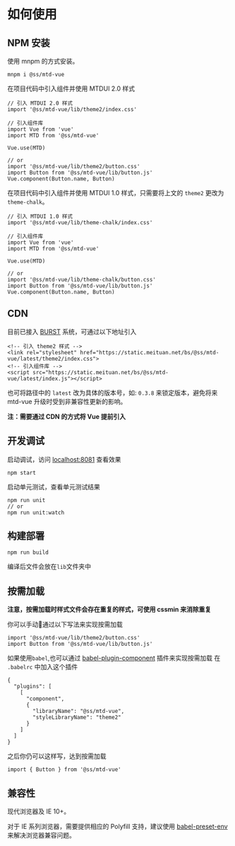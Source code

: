 # 如何使用
## NPM 安装
使用 mnpm 的方式安装。
```
mnpm i @ss/mtd-vue
```

在项目代码中引入组件并使用 MTDUI 2.0 样式
```
// 引入 MTDUI 2.0 样式
import '@ss/mtd-vue/lib/theme2/index.css'

// 引入组件库
import Vue from 'vue'
import MTD from '@ss/mtd-vue'

Vue.use(MTD)

// or
import '@ss/mtd-vue/lib/theme2/button.css'
import Button from '@ss/mtd-vue/lib/button.js'
Vue.component(Button.name, Button)
```


在项目代码中引入组件并使用 MTDUI 1.0 样式，只需要将上文的 `theme2` 更改为 `theme-chalk`。
```
// 引入 MTDUI 1.0 样式
import '@ss/mtd-vue/lib/theme-chalk/index.css'

// 引入组件库
import Vue from 'vue'
import MTD from '@ss/mtd-vue'

Vue.use(MTD)

// or
import '@ss/mtd-vue/lib/theme-chalk/button.css'
import Button from '@ss/mtd-vue/lib/button.js'
Vue.component(Button.name, Button)
```
## CDN
目前已接入 [BURST](https://static.sankuai.com/public) 系统，可通过以下地址引入
```
<!-- 引入 theme2 样式 -->
<link rel="stylesheet" href="https://static.meituan.net/bs/@ss/mtd-vue/latest/theme2/index.css">
<!-- 引入组件库 -->
<script src="https://static.meituan.net/bs/@ss/mtd-vue/latest/index.js"></script>
```
也可将路径中的 `latest` 改为具体的版本号，如: `0.3.8` 来锁定版本，避免将来 mtd-vue  升级时受到非兼容性更新的影响。

**注：需要通过 CDN 的方式将 Vue 提前引入**

## 开发调试
启动调试，访问 [localhost:8081](http://localhost:8081) 查看效果
```
npm start
```
启动单元测试，查看单元测试结果
```
npm run unit
// or
npm run unit:watch
```
## 构建部署
```
npm run build
```
编译后文件会放在`lib`文件夹中

## 按需加载
**注意，按需加载时样式文件会存在重复的样式，可使用 cssmin 来消除重复**

你可以手动通过以下写法来实现按需加载
```
import '@ss/mtd-vue/lib/theme2/button.css'
import Button from '@ss/mtd-vue/lib/button.js'
```
如果使用`babel`,也可以通过 [babel-plugin-component](https://github.com/ElementUI/babel-plugin-component) 插件来实现按需加载
在 `.babelrc` 中加入这个插件
```
{
  "plugins": [
    [
      "component",
      {
        "libraryName": "@ss/mtd-vue",
        "styleLibraryName": "theme2"
      }
    ]
  ]
}
```
之后你仍可以这样写，达到按需加载
```
import { Button } from '@ss/mtd-vue'
```

## 兼容性
现代浏览器及 IE 10+。

对于 IE 系列浏览器，需要提供相应的 Polyfill 支持，建议使用 [babel-preset-env](https://babeljs.io/docs/en/babel-polyfill) 来解决浏览器兼容问题。

